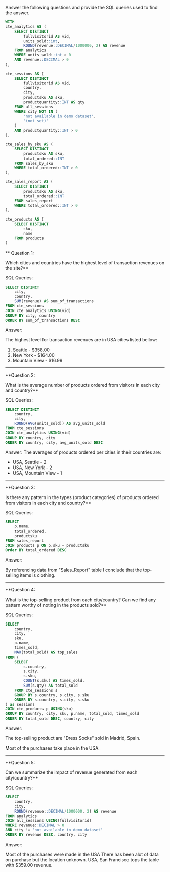 Answer the following questions and provide the SQL queries used to find the answer.

```sql
WITH 
cte_analytics AS (
	SELECT DISTINCT
		fullvisitorid AS vid,
		units_sold::int,
		ROUND(revenue::DECIMAL/1000000, 2) AS revenue
	FROM analytics
	WHERE units_sold::int > 0
	AND revenue::DECIMAL > 0
),

cte_sessions AS (
	SELECT DISTINCT
		fullvisitorid AS vid,
		country,
		city, 
		productsku AS sku,
		productquantity::INT AS qty
	FROM all_sessions
	WHERE city NOT IN (
		'not available in demo dataset', 
		'(not set)'
	)
	AND productquantity::INT > 0
),

cte_sales_by_sku AS (
	SELECT DISTINCT
		productsku AS sku,
		total_ordered::INT
	FROM sales_by_sku
	WHERE total_ordered::INT > 0
),

cte_sales_report AS (
	SELECT DISTINCT
		productsku AS sku,
		total_ordered::INT
	FROM sales_report
	WHERE total_ordered::INT > 0
),

cte_products AS (
	SELECT DISTINCT
		sku, 
		name
	FROM products
)
```    


** Question 1: 

Which cities and countries have the highest level of transaction revenues on the site?**

SQL Queries:
```sql
SELECT DISTINCT 
	city, 
	country, 
	SUM(revenue) AS sum_of_transactions
FROM cte_sessions 
JOIN cte_analytics USING(vid)
GROUP BY city, country
ORDER BY sum_of_transactions DESC
```

Answer:

The highest level for transaction revenues are in USA cities listed bellow:
1. Seattle - $358.00
2. New York - $164.00
3. Mountain View - $16.99

---


**Question 2:

What is the average number of products ordered from visitors in each city and country?**


SQL Queries:
```sql
SELECT DISTINCT 
	country,	
	city, 
	ROUND(AVG(units_sold)) AS avg_units_sold
FROM cte_sessions
JOIN cte_analytics USING(vid)
GROUP BY country, city
ORDER BY country, city, avg_units_sold DESC
```

Answer:
The averages of products ordered per cities in their countries are:
- USA, Seattle - 2
- USA, New York - 2
- USA, Mountain View - 1

---


**Question 3: 

Is there any pattern in the types (product categories) of products ordered from visitors in each city and country?**


SQL Queries:
```sql
SELECT 
	p.name,
	total_ordered,
	productsku
FROM sales_report
JOIN products p ON p.sku = productsku
Order BY total_ordered DESC
```

Answer:

By referencing data from "Sales_Report" table I conclude that the top-selling items is clothing. 

---

**Question 4: 

What is the top-selling product from each city/country? Can we find any pattern worthy of noting in the products sold?**


SQL Queries:
```sql
SELECT 
	country, 
	city, 
	sku, 
	p.name,
	times_sold,
	MAX(total_sold) AS top_sales
FROM (
	SELECT
		s.country,
		s.city,
		s.sku,
		COUNT(s.sku) AS times_sold,
		SUM(s.qty) AS total_sold
	FROM cte_sessions s
	GROUP BY s.country, s.city, s.sku
	ORDER BY s.country, s.city, s.sku
) as sessions
JOIN cte_products p USING(sku)
GROUP BY country, city, sku, p.name, total_sold, times_sold
ORDER BY total_sold DESC, country, city
```
Answer:

The top-selling product are "Dress Socks" sold in Madrid, Spain.

Most of the purchases take place in the USA.

---

**Question 5: 

Can we summarize the impact of revenue generated from each city/country?**

SQL Queries:
```sql
SELECT 
	country,
	city,
	ROUND(revenue::DECIMAL/1000000, 2) AS revenue
FROM analytics
JOIN all_sessions USING(fullvisitorid)
WHERE revenue::DECIMAL > 0
AND city != 'not available in demo dataset'
ORDER BY revenue DESC, country, city
```

Answer:

Most of the purchases were made in the USA
There has been alot of data on purchase but the location unknown.
USA, San Francisco tops the table with $359.00 revenue.





